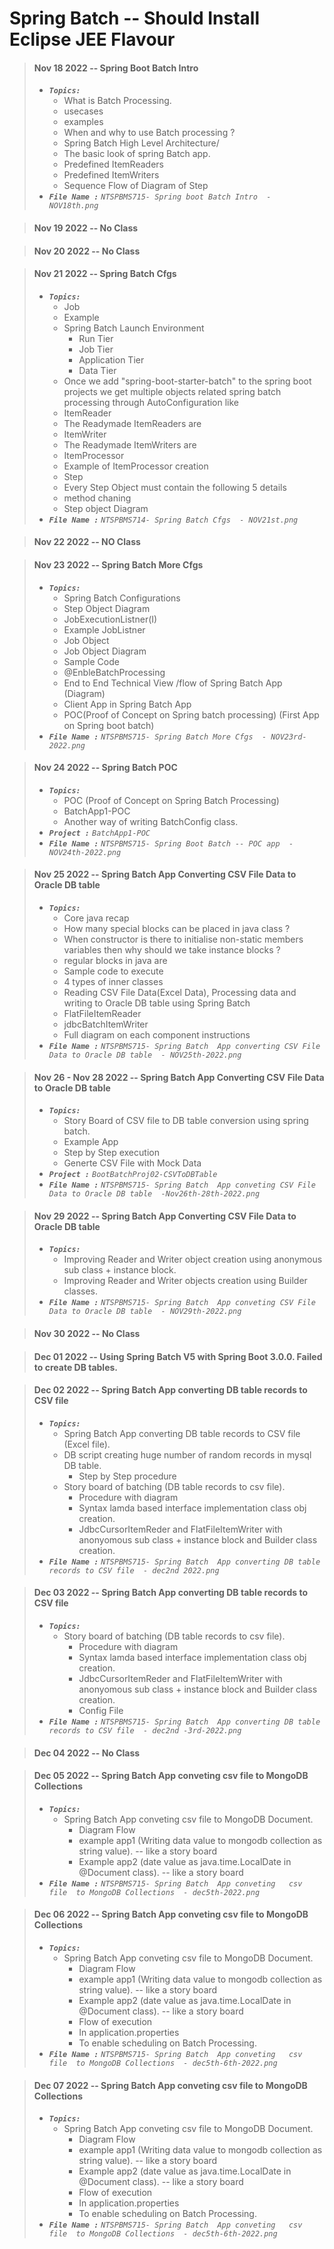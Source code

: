 # Spring Batch -- Should Install Eclipse JEE Flavour

> #### Nov 18 2022 -- Spring Boot Batch Intro
> - <em>**`Topics:`**</em>
>     - What is Batch Processing.
>     - usecases
>     - examples
>     - When and why to use Batch processing ?
>     - Spring Batch High Level Architecture/
>     - The basic look of spring Batch app.
>     - Predefined ItemReaders
>     - Predefined ItemWriters
>     - Sequence Flow of Diagram of Step
> - <em>**`File Name :`**</em> *`NTSPBMS715- Spring boot Batch Intro  - NOV18th.png`*

> #### Nov 19 2022 -- No Class

> #### Nov 20 2022 -- No Class

> #### Nov 21 2022 -- Spring Batch Cfgs
> - <em>**`Topics:`**</em>
>     - Job
>     - Example
>     - Spring Batch Launch Environment
>         - Run Tier
>         - Job Tier
>         - Application Tier
>         - Data Tier
>     - Once we add "spring-boot-starter-batch" to the spring boot projects we get multiple objects related spring batch processing through AutoConfiguration like
>     - ItemReader
>     - The Readymade ItemReaders are
>     - ItemWriter
>     - The Readymade ItemWriters are
>     - ItemProcessor
>     - Example of ItemProcessor creation
>     - Step
>     - Every Step Object must contain the following 5 details
>     - method chaning
>     - Step object Diagram
> - <em>**`File Name :`**</em> *`NTSPBMS714- Spring Batch Cfgs  - NOV21st.png`*

> #### Nov 22 2022 -- NO Class

> #### Nov 23 2022 -- Spring Batch More Cfgs
> - <em>**`Topics:`**</em>
>     - Spring Batch Configurations
>     - Step Object Diagram
>     - JobExecutionListner(I)
>     - Example JobListner
>     - Job Object
>     - Job Object Diagram
>     - Sample Code
>     - @EnbleBatchProcessing
>     - End to End Technical View /flow of Spring Batch App (Diagram)
>     - Client App in Spring Batch App
>     - POC(Proof of Concept on Spring batch processing) (First App on Spring boot batch)
> - <em>**`File Name :`**</em> *`NTSPBMS715- Spring Batch More Cfgs  - NOV23rd-2022.png`*

> #### Nov 24 2022 -- Spring Batch POC
> - <em>**`Topics:`**</em>
>     - POC (Proof of Concept on Spring Batch Processing)
>     - BatchApp1-POC
>     - Another way of writing BatchConfig class.
> - <em>**`Project :`**</em> *`BatchApp1-POC`*
> - <em>**`File Name :`**</em> *`NTSPBMS715- Spring Boot Batch -- POC app  - NOV24th-2022.png`*

> #### Nov 25 2022 -- Spring Batch App Converting CSV File Data to Oracle DB table
> - <em>**`Topics:`**</em>
>     - Core java recap
>     - How many special blocks can be placed in java class ?
>     - When constructor is there to initialise non-static members variables then why should we take instance blocks ?
>     - regular blocks in java are
>     - Sample code to execute
>     - 4 types of inner classes
>     - Reading CSV File Data(Excel Data), Processing data and writing to Oracle DB table using Spring Batch
>     - FlatFileItemReader<T>
>     - jdbcBatchItemWriter
>     - Full diagram on each component instructions
> - <em>**`File Name :`**</em> *`NTSPBMS715- Spring Batch  App converting CSV File Data to Oracle DB table  - NOV25th-2022.png`*

> #### Nov 26 - Nov 28 2022 -- Spring Batch App Converting CSV File Data to Oracle DB table
> - <em>**`Topics:`**</em>
>     - Story Board of CSV file to DB table conversion using spring batch.
>     - Example App
>     - Step by Step execution
>     - Generte CSV File with Mock Data
> - <em>**`Project :`**</em> *`BootBatchProj02-CSVToDBTable`*
> - <em>**`File Name :`**</em> *`NTSPBMS715- Spring Batch  App conveting CSV File Data to Oracle DB table  -Nov26th-28th-2022.png`*
  
> #### Nov 29 2022 -- Spring Batch App Converting CSV File Data to Oracle DB table
> - <em>**`Topics:`**</em>
>     - Improving Reader and Writer object creation using anonymous sub class + instance block.
>     - Improving Reader and Writer objects creation using Builder classes.
> - <em>**`File Name :`**</em> *`NTSPBMS715- Spring Batch  App conveting CSV File Data to Oracle DB table  - NOV29th-2022.png`*
  
> #### Nov 30 2022 -- No Class

> #### Dec 01 2022 -- Using Spring Batch V5 with Spring Boot 3.0.0. Failed to create DB tables.

> #### Dec 02 2022 -- Spring Batch  App converting DB table records to CSV file 
> - <em>**`Topics:`**</em>
>     - Spring Batch  App converting DB table records to CSV file (Excel file).
>     - DB script creating huge number of random records in mysql DB table.
>         - Step by Step procedure
>     - Story board of batching (DB table records to csv file).
>         - Procedure with diagram
>         - Syntax lamda based interface implementation class obj creation.
>         - JdbcCursorItemReder and FlatFileItemWriter with anonyomous sub class + instance block and Builder class creation.
> - <em>**`File Name :`**</em> *`NTSPBMS715- Spring Batch  App converting DB table records to CSV file  - dec2nd 2022.png`*

> #### Dec 03 2022 -- Spring Batch  App converting DB table records to CSV file 
> - <em>**`Topics:`**</em>
>     - Story board of batching (DB table records to csv file).
>         - Procedure with diagram
>         - Syntax lamda based interface implementation class obj creation.
>         - JdbcCursorItemReder and FlatFileItemWriter with anonyomous sub class + instance block and Builder class creation.
>         - Config File
> - <em>**`File Name :`**</em> *`NTSPBMS715- Spring Batch  App converting DB table records to CSV file  - dec2nd -3rd-2022.png`*
  
> #### Dec 04 2022 -- No Class

> #### Dec 05 2022 -- Spring Batch  App conveting   csv file  to MongoDB Collections 
> - <em>**`Topics:`**</em>
>     - Spring Batch  App conveting   csv file  to MongoDB Document.
>         - Diagram Flow
>         - example app1 (Writing data value to mongodb collection as string value). -- like a story board
>         - Example app2 (date value as java.time.LocalDate in @Document class). -- like a story board
> - <em>**`File Name :`**</em> *`NTSPBMS715- Spring Batch  App conveting   csv file  to MongoDB Collections  - dec5th-2022.png`*

> #### Dec 06 2022 -- Spring Batch  App conveting   csv file  to MongoDB Collections 
> - <em>**`Topics:`**</em>
>     - Spring Batch  App conveting   csv file  to MongoDB Document.
>         - Diagram Flow
>         - example app1 (Writing data value to mongodb collection as string value). -- like a story board
>         - Example app2 (date value as java.time.LocalDate in @Document class). -- like a story board
>         - Flow of execution
>         - In application.properties
>         - To enable scheduling on Batch Processing.
> - <em>**`File Name :`**</em> *`NTSPBMS715- Spring Batch  App conveting   csv file  to MongoDB Collections  - dec5th-6th-2022.png`*
  
> #### Dec 07 2022 -- Spring Batch  App conveting   csv file  to MongoDB Collections 
> - <em>**`Topics:`**</em>
>     - Spring Batch  App conveting   csv file  to MongoDB Document.
>         - Diagram Flow
>         - example app1 (Writing data value to mongodb collection as string value). -- like a story board
>         - Example app2 (date value as java.time.LocalDate in @Document class). -- like a story board
>         - Flow of execution
>         - In application.properties
>         - To enable scheduling on Batch Processing.
> - <em>**`File Name :`**</em> *`NTSPBMS715- Spring Batch  App conveting   csv file  to MongoDB Collections  - dec5th-6th-2022.png`*
